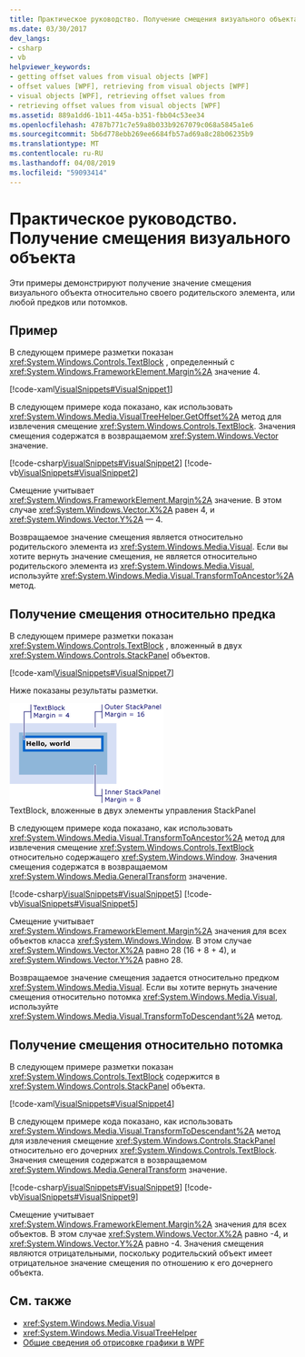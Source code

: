 ```yaml
---
title: Практическое руководство. Получение смещения визуального объекта
ms.date: 03/30/2017
dev_langs:
- csharp
- vb
helpviewer_keywords:
- getting offset values from visual objects [WPF]
- offset values [WPF], retrieving from visual objects [WPF]
- visual objects [WPF], retrieving offset values from
- retrieving offset values from visual objects [WPF]
ms.assetid: 889a1dd6-1b11-445a-b351-fbb04c53ee34
ms.openlocfilehash: 4787b771c7e59a8b033b9267079c068a5845a1e6
ms.sourcegitcommit: 5b6d778ebb269ee6684fb57ad69a8c28b06235b9
ms.translationtype: MT
ms.contentlocale: ru-RU
ms.lasthandoff: 04/08/2019
ms.locfileid: "59093414"
---
```

# <a name="how-to-get-the-offset-of-a-visual"></a>Практическое руководство. Получение смещения визуального объекта
Эти примеры демонстрируют получение значение смещения визуального объекта относительно своего родительского элемента, или любой предков или потомков.  
  
## <a name="example"></a>Пример  
 В следующем примере разметки показан <xref:System.Windows.Controls.TextBlock> , определенный с <xref:System.Windows.FrameworkElement.Margin%2A> значение 4.  
  
 [!code-xaml[VisualSnippets#VisualSnippet1](~/samples/snippets/csharp/VS_Snippets_Wpf/VisualSnippets/CSharp/Window1.xaml#visualsnippet1)]  
  
 В следующем примере кода показано, как использовать <xref:System.Windows.Media.VisualTreeHelper.GetOffset%2A> метод для извлечения смещение <xref:System.Windows.Controls.TextBlock>. Значения смещения содержатся в возвращаемом <xref:System.Windows.Vector> значение.  
  
 [!code-csharp[VisualSnippets#VisualSnippet2](~/samples/snippets/csharp/VS_Snippets_Wpf/VisualSnippets/CSharp/Window1.xaml.cs#visualsnippet2)]
 [!code-vb[VisualSnippets#VisualSnippet2](~/samples/snippets/visualbasic/VS_Snippets_Wpf/VisualSnippets/visualbasic/window1.xaml.vb#visualsnippet2)]  
  
 Смещение учитывает <xref:System.Windows.FrameworkElement.Margin%2A> значение. В этом случае <xref:System.Windows.Vector.X%2A> равен 4, и <xref:System.Windows.Vector.Y%2A> — 4.  
  
 Возвращаемое значение смещения является относительно родительского элемента из <xref:System.Windows.Media.Visual>. Если вы хотите вернуть значение смещения, не является относительно родительского элемента из <xref:System.Windows.Media.Visual>, используйте <xref:System.Windows.Media.Visual.TransformToAncestor%2A> метод.  
  
## <a name="getting-the-offset-relative-to-an-ancestor"></a>Получение смещения относительно предка  
 В следующем примере разметки показан <xref:System.Windows.Controls.TextBlock> , вложенный в двух <xref:System.Windows.Controls.StackPanel> объектов.  
  
 [!code-xaml[VisualSnippets#VisualSnippet7](~/samples/snippets/csharp/VS_Snippets_Wpf/VisualSnippets/CSharp/Window2.xaml#visualsnippet7)]  
  
 Ниже показаны результаты разметки.  
  
 ![Значения смещения объектов](./media/visualoffset-01.png "VisualOffset_01")  
TextBlock, вложенные в двух элементы управления StackPanel  
  
 В следующем примере кода показано, как использовать <xref:System.Windows.Media.Visual.TransformToAncestor%2A> метод для извлечения смещение <xref:System.Windows.Controls.TextBlock> относительно содержащего <xref:System.Windows.Window>. Значения смещения содержатся в возвращаемом <xref:System.Windows.Media.GeneralTransform> значение.  
  
 [!code-csharp[VisualSnippets#VisualSnippet5](~/samples/snippets/csharp/VS_Snippets_Wpf/VisualSnippets/CSharp/Window1.xaml.cs#visualsnippet5)]
 [!code-vb[VisualSnippets#VisualSnippet5](~/samples/snippets/visualbasic/VS_Snippets_Wpf/VisualSnippets/visualbasic/window1.xaml.vb#visualsnippet5)]  
  
 Смещение учитывает <xref:System.Windows.FrameworkElement.Margin%2A> значения для всех объектов класса <xref:System.Windows.Window>. В этом случае <xref:System.Windows.Vector.X%2A> равно 28 (16 + 8 + 4), и <xref:System.Windows.Vector.Y%2A> равно 28.  
  
 Возвращаемое значение смещения задается относительно предком <xref:System.Windows.Media.Visual>. Если вы хотите вернуть значение смещения относительно потомка <xref:System.Windows.Media.Visual>, используйте <xref:System.Windows.Media.Visual.TransformToDescendant%2A> метод.  
  
## <a name="getting-the-offset-relative-to-a-descendant"></a>Получение смещения относительно потомка  
 В следующем примере разметки показан <xref:System.Windows.Controls.TextBlock> содержится в <xref:System.Windows.Controls.StackPanel> объекта.  
  
 [!code-xaml[VisualSnippets#VisualSnippet4](~/samples/snippets/csharp/VS_Snippets_Wpf/VisualSnippets/CSharp/Window1.xaml#visualsnippet4)]  
  
 В следующем примере кода показано, как использовать <xref:System.Windows.Media.Visual.TransformToDescendant%2A> метод для извлечения смещение <xref:System.Windows.Controls.StackPanel> относительно его дочерних <xref:System.Windows.Controls.TextBlock>. Значения смещения содержатся в возвращаемом <xref:System.Windows.Media.GeneralTransform> значение.  
  
 [!code-csharp[VisualSnippets#VisualSnippet9](~/samples/snippets/csharp/VS_Snippets_Wpf/VisualSnippets/CSharp/Window1.xaml.cs#visualsnippet9)]
 [!code-vb[VisualSnippets#VisualSnippet9](~/samples/snippets/visualbasic/VS_Snippets_Wpf/VisualSnippets/visualbasic/window1.xaml.vb#visualsnippet9)]  
  
 Смещение учитывает <xref:System.Windows.FrameworkElement.Margin%2A> значения для всех объектов. В этом случае <xref:System.Windows.Vector.X%2A> равно -4, и <xref:System.Windows.Vector.Y%2A> равно -4. Значения смещения являются отрицательными, поскольку родительский объект имеет отрицательное значение смещения по отношению к его дочернего объекта.  
  
## <a name="see-also"></a>См. также

- <xref:System.Windows.Media.Visual>
- <xref:System.Windows.Media.VisualTreeHelper>
- [Общие сведения об отрисовке графики в WPF](wpf-graphics-rendering-overview.md)
